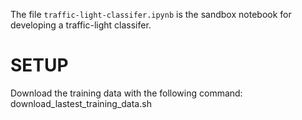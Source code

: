 The file `traffic-light-classifer.ipynb` is the sandbox notebook for developing a traffic-light classifer.

SETUP
=====
Download the training data with the following command: download_lastest_training_data.sh
